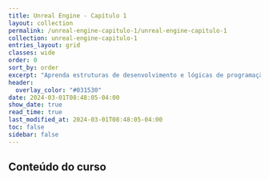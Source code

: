 ```yaml
---
title: Unreal Engine - Capítulo 1
layout: collection
permalink: /unreal-engine-capitulo-1/unreal-engine-capitulo-1
collection: unreal-engine-capitulo-1
entries_layout: grid
classes: wide
order: 0
sort_by: order
excerpt: "Aprenda estruturas de desenvolvimento e lógicas de programação, utilizando Blueprints e C++."
header:
  overlay_color: "#031530"
date: 2024-03-01T08:48:05-04:00
show_date: true
read_time: true
last_modified_at: 2024-03-01T08:48:05-04:00
toc: false
sidebar: false
---
```


## Conteúdo do curso
